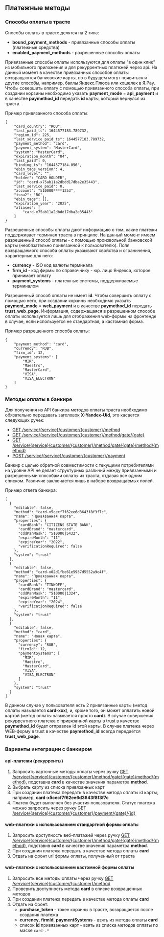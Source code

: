## Платежные методы

### Способы оплаты в трасте
Способы оплаты в трасте делятся на 2 типа:
* **bound_payment_methods** - привязанные способы оплаты (платежные средства)
* **enabled_payment_methods** - разрешенные способы оплаты

Привязанные способы оплаты используются для оплаты "в один клик" из мобильного приложения и для рекуррентных платежей через api.
На данный момент в качестве привязанных способов оплаты возвращаются банковские карты, но в будущем могут появиться и другие способы, например, баллы Яндекс.Плюса или кошелек в Я.Pay.
Чтобы совершить оплату с помощью привязанного способа оплаты, при создании корзины необходимо указать **payment_mode** = **api_payment** и в качестве **paymethod_id** передать **id** карты, который вернулся из траста.

Пример привязанного способа оплаты:
```
{
    "card_country": "ROU",
    "last_paid_ts": 1644577183.789732,
    "region_id": 225,
    "last_service_paid_ts": 1644577183.789732,
    "payment_method": "card",
    "payment_system": "MasterCard",
    "system": "MasterCard",
    "expiration_month": "04",
    "last_paid": 0,
    "binding_ts": "1644577184.056",
    "ebin_tags_version": 4,
    "card_level": "",
    "holder": "CARD HOLDER",
    "id": "card-x75ab11a2dbdd17dba2e35443",
    "last_service_paid": 0,
    "account": "510000****1253",
    "isoa2": "RO",
    "ebin_tags": [],
    "expiration_year": "2025",
    "aliases": [
        "card-x75ab11a2dbdd17dba2e35443"
    ]
}
```

Разрешенные способы оплаты дают информацию о том, какие платежи поддерживает терминал траста в принципе.
На данный момент имеем разрешенный способ оплаты - с помощью произвольной банковской карты (необязательно привязанной к пользователю).
Поля возвращаемого способа оплаты указывают свойства и ограничения, характерные для него:
* **currency** - ISO код валюты терминала
* **firm_id** - код фирмы по справочнику - юр. лицо Яндекса, которое принимает оплату
* **payment_systems** - платежные системы, поддерживаемые терминалом

Разрешенный способ оплаты не имеет **id**. Чтобы совершить оплату с помощью него, при создании корзины необходимо указать **payment_mode** = **web_payment** и в качестве **paymethod_id** передать **trust_web_page**.
Информация, содержащаяся в разрешенном способе оплаты используется лишь для отображения web-формы на фронтенде в случае, если используется не стандартная, а кастомная форма.

Пример разрешенного способа оплаты:
```
{
    "payment_method": "card",
    "currency": "RUB",
    "firm_id": 12,
    "payment_systems": [
        "MIR",
        "Maestro",
        "MasterCard",
        "VISA",
        "VISA_ELECTRON"
    ]
}
```

### Методы оплаты в банкире
Для получения из API банкира методов оплаты траста необходимо обязательно передавать заголовок **X-Yandex-Uid**, это касается следующих ручек:
* [GET /service/{service}/customer/{customer}/method](http://banker-api-http-api.vrts-slb.test.vertis.yandex.net/swagger/#!/method/allMethods)
* [GET /service/{service}/customer/{customer}/method/gate/{gate}](http://banker-api-http-api.vrts-slb.test.vertis.yandex.net/swagger/#!/method/methodsByPsRoute)
* [GET /service/{service}/customer/{customer}/method/gate/{gate}/method/{method}](http://banker-api-http-api.vrts-slb.test.vertis.yandex.net/swagger/#!/method/methodsByIdRoute)
* [POST /service/{service}/customer/{customer}/payment](http://banker-api-http-api.vrts-slb.test.vertis.yandex.net/swagger/#!/payment/paymentMethodsRoute)

Банкир с целью обратной совместимости с текущими потребителями на уровне API не делает структурных различий между привязанными и разрешенными способами оплаты из траста, отдавая все одним списком.
Различие заключается лишь в наборе возвращаемых полей.

Пример ответа банкира:
```
[
  {
    "editable": false,
    "method": "card-x5cecf7f62ee6d3643f8f3f7c",
    "name": "Привязанная карта",
    "properties": {
      "cardBank": "CITIZENS STATE BANK",
      "cardBrand": "mastercard",
      "cddPanMask": "510000|5432",
      "expireMonth": "11",
      "expireYear": "2022",
      "verificationRequired": false
    },
    "system": "trust"
  },
  {
    "editable": false,
    "method": "card-x02d1fbe61e5937d5552a9c4f",
    "name": "Привязанная карта",
    "properties": {
      "cardBank": "TINKOFF",
      "cardBrand": "mastercard",
      "cddPanMask": "510000|1324",
      "expireMonth": "11",
      "expireYear": "2024",
      "verificationRequired": false
    },
    "system": "trust"
  },
  {
    "editable": false,
    "method": "card",
    "name": "Новая карта",
    "properties": {
      "currency": "RUB",
      "firmId": 12,
      "paymentSystems": [
        "MIR",
        "Maestro",
        "MasterCard",
        "VISA",
        "VISA_ELECTRON"
      ]
    },
    "system": "trust"
  }
]
```
В данном случае у пользователя есть 2 привязанные карты (метод оплаты называется **card-xxx**), и, кроме того, он может оплатить новой картой (метод оплаты называется просто **card**).
В случае совершения рекуррентного платежа с привязанной карты в trust в качестве **paymethod_id** будет отправлен id этой карты.
В случае платежа через WEB-форму в trust в качестве **paymethod_id** всегда передаётся **trust_web_page**.

### Варианты интеграции с банкиром
#### api-платежи (рекурренты)
1. Запросить карточные методы оплаты через ручку [GET /service/{service}/customer/{customer}/method/gate/{gate}/method/{method}](http://banker-api-http-api.vrts-slb.test.vertis.yandex.net/swagger/#!/method/methodsByIdRoute), подставив **card** в качестве значения параметра **method**.
2. Выбрать карту из списка привязанных карт
3. При создании платежа передать в качестве метода оплаты id карты, например, **card-x5cecf7f62ee6d3643f8f3f7c**
4. Платеж будет выполнен без участия пользователя. Статус платежа можно запросить через ручку [GET /service/{service}/customer/{customer}/payment/{gate}/{id}](http://banker-api-http-api.vrts-slb.test.vertis.yandex.net/swagger/#!/payment/getPaymentRoute)

#### web-платежи с использованием стандартной формы оплаты
1. Запросить доступность веб-платажей через ручку [GET /service/{service}/customer/{customer}/method/gate/{gate}/method/{method}](http://banker-api-http-api.vrts-slb.test.vertis.yandex.net/swagger/#!/method/methodsByIdRoute), подставив **card** в качестве значения параметра **method**.
2. При создании платежа передать в качестве метода оплаты **card**
3. Отдать на фронт url формы оплаты, полученный от траста

#### web-платежи с использованием кастомной формы оплаты
1. Запросить все методы оплаты через ручку [GET /service/{service}/customer/{customer}/method](http://banker-api-http-api.vrts-slb.test.vertis.yandex.net/swagger/#!/method/allMethods)
2. Проверить доступность метода **card** в списке возвращенных методов
3. При создании платежа передать в качестве метода оплаты **card**
4. Отдать на фронт:
   * **purchase_token** - токен корзины в трасте, возвращается после создания платежа
   * **currency**, **firmId**, **paymentSystems** - взять из метода оплаты **card**
   * список **id** привязанных карт - взять из списка методов оплаты по маске `card-.*`
